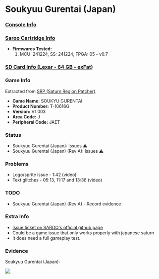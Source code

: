 # Soukyuu Gurentai (Japan)

### [Console Info](../../../../../Info/Consoles/VA13/README.md)

### [Saroo Cartridge Info](../../../../../Info/Cartridges/GuangzhouSanStarOnlineShop/1.6/README.md)

- <b>Firmwares Tested:</b>
  1. MCU: 241224, SS: 241224, FPGA: 05 - v0.7

### [SD Card Info (Lexar - 64 GB - exFat)](../../../../../Info/SdCards/Lexar/64GB/exfat/README.md)

### Game Info

Extracted from [SRP (Saturn Region Patcher)](https://segaxtreme.net/resources/saturn-region-patcher.81/download).

- <b>Game Name:</b> SOUKYU GURENTAI
- <b>Product Number:</b> T-10616G
- <b>Version:</b> V1.003
- <b>Area Code:</b> J
- <b>Peripheral Code:</b> JAET

### Status

- Soukyuu Gurentai (Japan): Issues :warning:
- Soukyuu Gurentai (Japan) (Rev A): Issues :warning:

### Problems

- Logo/sprite issue - 1:42 (video)
- Text glitches - 05:13, 11:17 and 13:36 (video)

### TODO

- Soukyuu Gurentai (Japan) (Rev A) - Record evidence

### Extra Info

- [Issue ticket on SAROO's official github page](https://github.com/tpunix/SAROO/issues/286)
- Could be a game issue that only works properly with japanese saturn
- It does need a full gameplay test.

### Evidence

Soukyuu Gurentai (Japan):

[![](https://img.youtube.com/vi/8RcZDoMLgIQ/0.jpg)](https://www.youtube.com/watch?v=8RcZDoMLgIQ)
